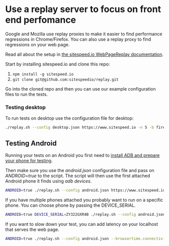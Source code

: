 # Use a replay server to focus on front end perfomance

Google and Mozilla use replay proxies to make it easier to find performance regressions in Chrome/Firefox. You can also use a replay proxy to find regressions on your web page.

Read all about the setup in [the sitespeed.io WebPageReplay documentation](https://www.sitespeed.io/documentation/sitespeed.io/webpagereplay/).


Start by installing sitespeed.io and clone this repo:

1. `npm install -g sitespeed.io`
2. `git clone git@github.com:sitespeedio/replay.git`

Go into the cloned repo and then you can use our example configuration files to run the tests.

### Testing desktop

To run tests on desktop use the configuration file for desktop:


```bash
./replay.sh --config desktop.json https://www.sitespeed.io -n 5 -b firefox
```

## Testing Android
Running your tests on an Android you first need to [install ADB and prepare your phone for testing](https://www.sitespeed.io/documentation/sitespeed.io/mobile-phones/#prerequisites).

Then make sure you use the *android.json* configuration file and pass on *ANDROID=true* to the script. The script will then use the first attached Android phone it finds using *adb devices*.

```bash
ANDROID=true ./replay.sh --config android.json https://www.sitespeed.io -n 5 -b chrome
```

If you have multiple phones attached you probably want to run on a specific phone. You can choose phone by passing the DEVICE_SERIAL.

```bash
ANDROID=true DEVICE_SERIAL=ZY322GXR4B ./replay.sh --config android.json https://www.sitespeed.io -n 1 -b firefox
```

If you want to slow down your test, you can add latency on your localhost that serves the web page. 

```bash
ANDROID=true ./replay.sh --config android.json --browsertime.connectivity.engine throttle --browsertime.connectivity.throttle.localhost true --browsertime.connectivity.profile custom --browsertime.connectivity.rtt 100 https://www.sitespeed.io
```